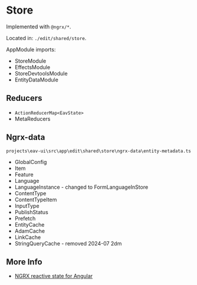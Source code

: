 # Store

Implemented with `@ngrx/*`.

Located in: `./edit/shared/store`.

AppModule imports:

- StoreModule
- EffectsModule
- StoreDevtoolsModule
- EntityDataModule

## Reducers

- `ActionReducerMap<EavState>`
- MetaReducers

## Ngrx-data

`projects\eav-ui\src\app\edit\shared\store\ngrx-data\entity-metadata.ts`

- GlobalConfig
- Item
- Feature
- Language
- LanguageInstance - changed to FormLanguageInStore
- ContentType
- ContentTypeItem
- InputType
- PublishStatus
- Prefetch
- EntityCache
- AdamCache
- LinkCache
- StringQueryCache - removed 2024-07 2dm

## More Info

- [NGRX reactive state for Angular](https://ngrx.io/)
